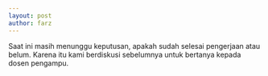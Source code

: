 ```yaml
---
layout: post
author: farz
---
```


Saat ini masih menunggu keputusan, apakah sudah selesai pengerjaan atau belum.
Karena itu kami berdiskusi sebelumnya untuk bertanya kepada dosen pengampu.
